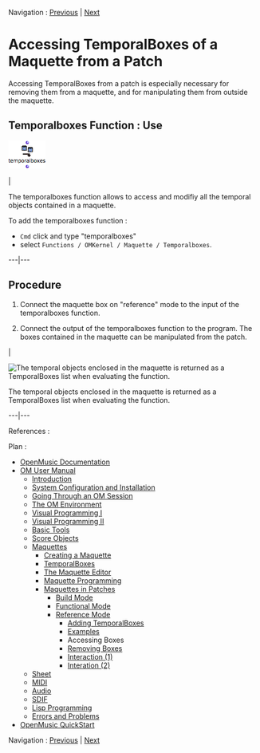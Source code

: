 
Navigation : [Previous](addexamples "page précédente\(Examples\)")
| [Next](REF4 "Next\(Removing Boxes\)")


# Accessing TemporalBoxes of a Maquette from a Patch

Accessing TemporalBoxes from a patch is especially necessary for removing them
from a maquette, and for manipulating them from outside the maquette.

## Temporalboxes Function : Use

![](../res/tb_icon.png)

|

The temporalboxes function allows to access and modifiy all the temporal
objects contained in a maquette.

To add the temporalboxes function :

  * `Cmd` click and type "temporalboxes"
  * select `Functions / OMKernel / Maquette / Temporalboxes`. 

  
---|---  
  
## Procedure

  1. Connect the maquette box on "reference" mode to the input of the  temporalboxes function.

  2. Connect the output of the temporalboxes function to the program. The boxes contained in the maquette can be manipulated from the patch.

|

![The temporal objects enclosed in the maquette is returned as a TemporalBoxes
list when evaluating the function.](../res/evalfuntemp.png)

The temporal objects enclosed in the maquette is returned as a TemporalBoxes
list when evaluating the function.  
  
---|---  
  
References :

Plan :

  * [OpenMusic Documentation](OM-Documentation)
  * [OM User Manual](OM-User-Manual)
    * [Introduction](00-Sommaire)
    * [System Configuration and Installation](Installation)
    * [Going Through an OM Session](Goingthrough)
    * [The OM Environment](Environment)
    * [Visual Programming I](BasicVisualProgramming)
    * [Visual Programming II](AdvancedVisualProgramming)
    * [Basic Tools](BasicObjects)
    * [Score Objects](ScoreObjects)
    * [Maquettes](Maquettes)
      * [Creating a Maquette](Maquette)
      * [TemporalBoxes](TemporalBoxes)
      * [The Maquette Editor](Editor)
      * [Maquette Programming](Programming%20Maquette)
      * [Maquettes in Patches](Maquettes%20in%20Patches)
        * [Build Mode](Build)
        * [Functional Mode](Maquettes%20in%20Patches1)
        * [Reference Mode](Maquettes%20in%20Patches2)
          * [Adding TemporalBoxes](addprocedure)
          * [Examples](addexamples)
          * Accessing Boxes
          * [Removing Boxes](REF4)
          * [Interaction (1)](REF5)
          * [Interation (2)](Intercation2)
    * [Sheet](Sheet)
    * [MIDI](MIDI)
    * [Audio](Audio)
    * [SDIF](SDIF)
    * [Lisp Programming](Lisp)
    * [Errors and Problems](errors)
  * [OpenMusic QuickStart](QuickStart-Chapters)

Navigation : [Previous](addexamples "page précédente\(Examples\)")
| [Next](REF4 "Next\(Removing Boxes\)")

